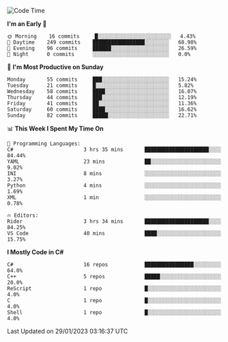 <!--START_SECTION:waka-->
![Code Time](http://img.shields.io/badge/Code%20Time-892%20hrs%2057%20mins-blue)

**I'm an Early 🐤** 

```text
🌞 Morning    16 commits     █░░░░░░░░░░░░░░░░░░░░░░░░   4.43% 
🌆 Daytime    249 commits    █████████████████░░░░░░░░   68.98% 
🌃 Evening    96 commits     ██████░░░░░░░░░░░░░░░░░░░   26.59% 
🌙 Night      0 commits      ░░░░░░░░░░░░░░░░░░░░░░░░░   0.0%

```
📅 **I'm Most Productive on Sunday** 

```text
Monday       55 commits     ███░░░░░░░░░░░░░░░░░░░░░░   15.24% 
Tuesday      21 commits     █░░░░░░░░░░░░░░░░░░░░░░░░   5.82% 
Wednesday    58 commits     ████░░░░░░░░░░░░░░░░░░░░░   16.07% 
Thursday     44 commits     ███░░░░░░░░░░░░░░░░░░░░░░   12.19% 
Friday       41 commits     ██░░░░░░░░░░░░░░░░░░░░░░░   11.36% 
Saturday     60 commits     ████░░░░░░░░░░░░░░░░░░░░░   16.62% 
Sunday       82 commits     █████░░░░░░░░░░░░░░░░░░░░   22.71%

```


📊 **This Week I Spent My Time On** 

```text
💬 Programming Languages: 
C#                       3 hrs 35 mins       █████████████████████░░░░   84.44% 
YAML                     23 mins             ██░░░░░░░░░░░░░░░░░░░░░░░   9.02% 
INI                      8 mins              ░░░░░░░░░░░░░░░░░░░░░░░░░   3.27% 
Python                   4 mins              ░░░░░░░░░░░░░░░░░░░░░░░░░   1.69% 
XML                      1 min               ░░░░░░░░░░░░░░░░░░░░░░░░░   0.78%

🔥 Editors: 
Rider                    3 hrs 34 mins       █████████████████████░░░░   84.25% 
VS Code                  40 mins             ████░░░░░░░░░░░░░░░░░░░░░   15.75%

```

**I Mostly Code in C#** 

```text
C#                       16 repos            ████████████████░░░░░░░░░   64.0% 
C++                      5 repos             █████░░░░░░░░░░░░░░░░░░░░   20.0% 
ReScript                 1 repo              █░░░░░░░░░░░░░░░░░░░░░░░░   4.0% 
C                        1 repo              █░░░░░░░░░░░░░░░░░░░░░░░░   4.0% 
Shell                    1 repo              █░░░░░░░░░░░░░░░░░░░░░░░░   4.0%

```



 Last Updated on 29/01/2023 03:16:37 UTC
<!--END_SECTION:waka-->
